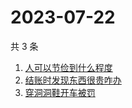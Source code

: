 # 2023-07-22

共 3 条

<!-- BEGIN -->
<!-- 最后更新时间 Sat Jul 22 2023 04:11:56 GMT+0800 (China Standard Time) -->

1. [人可以节俭到什么程度](https://www.zhihu.com/search?q=人可以节俭到什么程度)
1. [结账时发现东西很贵咋办](https://www.zhihu.com/search?q=结账时发现东西很贵咋办)
1. [穿洞洞鞋开车被罚](https://www.zhihu.com/search?q=穿洞洞鞋开车被罚)

<!-- END -->
